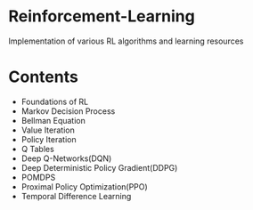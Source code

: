 # Reinforcement-Learning
Implementation of various RL algorithms and learning resources
# Contents
* Foundations of RL
* Markov Decision Process
* Bellman Equation
* Value Iteration
* Policy Iteration
* Q Tables
* Deep Q-Networks(DQN)
* Deep Deterministic Policy Gradient(DDPG)
* POMDPS
* Proximal Policy Optimization(PPO)
* Temporal Difference Learning
